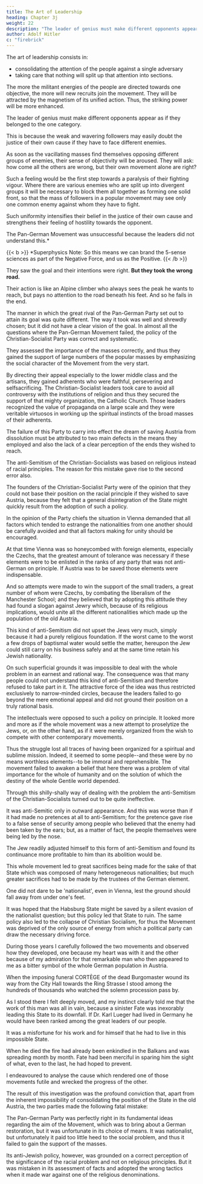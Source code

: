 ```yaml
---
title: The Art of Leadership
heading: Chapter 3j
weight: 22
description: "The leader of genius must make different opponents appear as if they belonged to the one category"
author: Adolf Hitler
c: "firebrick"
---
```



The art of leadership consists in:
- consolidating the attention of the people against a single adversary
- taking care that nothing will split up that attention into sections. 

The more the militant energies of the people are directed towards one objective, the more will new recruits join the movement. They will be attracted by the magnetism of its unified action. Thus, the striking power will be more enhanced. 

The leader of genius must make different opponents appear as if they belonged to the one category.

This is because the weak and wavering followers may easily doubt the justice of their own cause if they have to face different enemies.

As soon as the vacillating masses find themselves opposing different groups of enemies, their sense of objectivity will be aroused. They will ask: how come all the others are wrong, but their own movement alone are right?

Such a feeling would be the first step towards a paralysis of their fighting vigour.
Where there are various enemies who are split up into divergent groups it will be
necessary to block them all together as forming one solid front, so that the mass of
followers in a popular movement may see only one common enemy against whom they
have to fight. 

Such uniformity intensifies their belief in the justice of their own cause
and strengthens their feeling of hostility towards the opponent.

The Pan-German Movement was unsuccessful because the leaders did not understand this.*

{{< b >}} 
*Superphysics Note: So this means we can brand the 5-sense sciences as part of the Negative Force, and us as the Positive.
{{< /b >}} 


They saw the goal and their intentions were right. **But they took the wrong road.**

Their action is like an Alpine climber who always sees the peak he wants to reach, but pays no attention to the road beneath his feet. And so he fails in the end.

The manner in which the great rival of the Pan-German Party set out to attain its goal was quite different. The way it took was well and shrewdly chosen; but it did not have a clear vision of the goal. In almost all the questions where the Pan-German Movement failed, the policy of the Christian-Socialist Party was correct and systematic.

They assessed the importance of the masses correctly, and thus they gained the support of large numbers of the popular masses by emphasizing the social character of the Movement from the very start.

By directing their appeal especially to the lower middle class and the artisans, they gained adherents who were faithful, persevering and selfsacrificing. The Christian-Socialist leaders took care to avoid all controversy with the institutions of religion and thus they secured the support of that mighty organization, the Catholic Church. Those leaders recognized the value of propaganda on a large scale and they were veritable virtuosos in working up the spiritual instincts of the broad masses of their adherents.

The failure of this Party to carry into effect the dream of saving Austria from dissolution
must be attributed to two main defects in the means they employed and also the lack of
a clear perception of the ends they wished to reach.

The anti-Semitism of the Christian-Socialists was based on religious instead of racial principles. The reason for this mistake gave rise to the second error also. 

The founders of the Christian-Socialist Party were of the opinion that they could not base their position on the racial principle if they wished to save Austria, because they felt that a general disintegration of the State might quickly result from the adoption of such a policy. 

In the opinion of the Party chiefs the situation in Vienna demanded that all factors which tended to estrange the nationalities from one another should be carefully avoided and that all factors making for unity should be encouraged. 

At that time Vienna was so honeycombed with foreign elements, especially the Czechs, that the greatest amount of tolerance was necessary if these elements were to be enlisted in the ranks of any party that was not anti-German on principle. If Austria was to be saved those elements were indispensable. 

And so attempts were made to win the support of the small traders, a great number of whom were Czechs, by combating the liberalism of the Manchester School; and they believed that by adopting this attitude they had found a slogan against Jewry which, because of its religious implications, would unite all the different nationalities which made up the population of the old Austria.

This kind of anti-Semitism did not upset the Jews very much, simply because it had a purely religious foundation. If the worst came to the worst a few drops of baptismal water would settle the matter, hereupon the Jew could still carry on his business safely and at the same time retain his Jewish nationality. 

On such superficial grounds it was impossible to deal with the whole problem in an earnest and rational way. The consequence was that many people could not understand this kind of anti-Semitism and therefore refused to take part in it.
The attractive force of the idea was thus restricted exclusively to narrow-minded circles,
because the leaders failed to go beyond the mere emotional appeal and did not ground
their position on a truly rational basis. 

The intellectuals were opposed to such a policy on principle. It looked more and more as if the whole movement was a new attempt to proselytize the Jews, or, on the other hand, as if it were merely organized from the wish to compete with other contemporary movements. 

Thus the struggle lost all traces of having been organized for a spiritual and sublime mission. Indeed, it seemed to some people--and these were by no means worthless elements--to be immoral and reprehensible. The movement failed to awaken a belief that here there was a problem of vital importance for the whole of humanity and on the solution of which the destiny of the whole Gentile world depended.

Through this shilly-shally way of dealing with the problem the anti-Semitism of the Christian-Socialists turned out to be quite ineffective. 

It was anti-Semitic only in outward appearance. And this was worse than if it had made no pretences at all to anti-Semitism; for the pretence gave rise to a false sense of security among people who believed that the enemy had been taken by the ears; but, as a matter of fact, the people themselves were being led by the nose.

The Jew readily adjusted himself to this form of anti-Semitism and found its continuance more profitable to him than its abolition would be. 

This whole movement led to great sacrifices being made for the sake of that State which was composed of many heterogeneous nationalities; but much greater sacrifices had to be made by the trustees of the German element.

One did not dare to be 'nationalist', even in Vienna, lest the ground should fall away from under one's feet. 

It was hoped that the Habsburg State might be saved by a silent evasion of the nationalist question; but this policy led that State to ruin. The same policy also led to the collapse of Christian Socialism, for thus the Movement was deprived of the only source of energy from which a political party can draw the necessary driving force.

During those years I carefully followed the two movements and observed how they developed, one because my heart was with it and the other because of my admiration for that remarkable man who then appeared to me as a bitter symbol of the whole
German population in Austria. 

When the imposing funeral CORTÈGE of the dead Burgomaster wound its way from the City Hall towards the Ring Strasse I stood among the hundreds of thousands who watched the solemn procession pass by. 

As I stood there I felt deeply moved, and my instinct clearly told me that the work of this man was all in vain, because a sinister Fate was inexorably leading this State to its downfall. If Dr. Karl Lueger had lived in Germany he would have been ranked among the great leaders of our people. 

It was a misfortune for his work and for himseif that he had to live in this impossible State.

When he died the fire had already been enkindled in the Balkans and was spreading month by month. Fate had been merciful in sparing him the sight of what, even to the last, he had hoped to prevent.

I endeavoured to analyse the cause which rendered one of those movements futile and wrecked the progress of the other. 

The result of this investigation was the profound conviction that, apart from the inherent impossibility of consolidating the position of the State in the old Austria, the two parties made the following fatal mistake:

The Pan-German Party was perfectly right in its fundamental ideas regarding the aim of the Movement, which was to bring about a German restoration, but it was unfortunate in its choice of means. It was nationalist, but unfortunately it paid too little heed to the social problem, and thus it failed to gain the support of the masses. 

Its anti-Jewish policy, however, was grounded on a correct perception of the significance of the racial problem and not on religious principles. But it was mistaken in its assessment of facts and adopted the wrong tactics when it made war against one of the religious denominations. 


